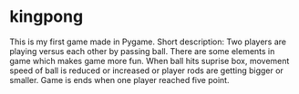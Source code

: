 
# kingpong
This is my first game made in Pygame.
Short description:
Two players are playing versus each other by passing ball. There are some elements in game which makes game more fun. When ball hits suprise box, movement speed of ball is reduced or increased or player rods are getting bigger or smaller. Game is ends when one player reached five point.
